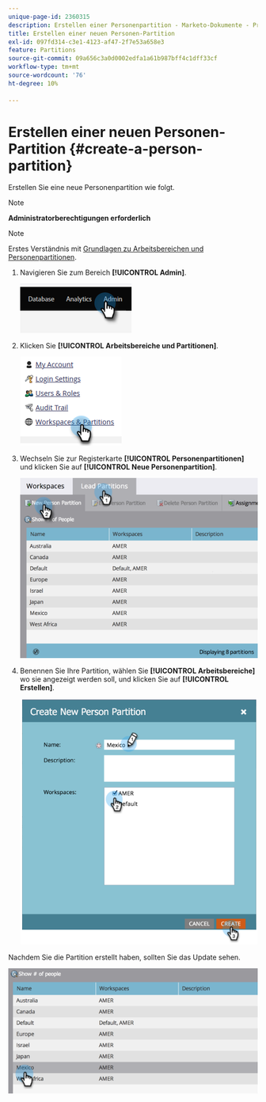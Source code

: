 ```yaml
---
unique-page-id: 2360315
description: Erstellen einer Personenpartition - Marketo-Dokumente - Produktdokumentation
title: Erstellen einer neuen Personen-Partition
exl-id: 097fd314-c3e1-4123-af47-2f7e53a658e3
feature: Partitions
source-git-commit: 09a656c3a0d0002edfa1a61b987bff4c1dff33cf
workflow-type: tm+mt
source-wordcount: '76'
ht-degree: 10%

---
```


# Erstellen einer neuen Personen-Partition {#create-a-person-partition}

Erstellen Sie eine neue Personenpartition wie folgt.

>[!NOTE]
>
>**Administratorberechtigungen erforderlich**

>[!NOTE]
>
>Erstes Verständnis mit [Grundlagen zu Arbeitsbereichen und Personenpartitionen](/help/marketo/product-docs/administration/workspaces-and-person-partitions/understanding-workspaces-and-person-partitions.md).

1. Navigieren Sie zum Bereich **[!UICONTROL Admin]**.

   ![](assets/create-a-person-partition-1.png)

1. Klicken Sie **[!UICONTROL Arbeitsbereiche und Partitionen]**.

   ![](assets/create-a-person-partition-2.png)

1. Wechseln Sie zur Registerkarte **[!UICONTROL Personenpartitionen]** und klicken Sie auf **[!UICONTROL Neue Personenpartition]**.

   ![](assets/create-a-person-partition-3.png)

1. Benennen Sie Ihre Partition, wählen Sie **[!UICONTROL Arbeitsbereiche]** wo sie angezeigt werden soll, und klicken Sie auf **[!UICONTROL Erstellen]**.

   ![](assets/create-a-person-partition-4.png)

Nachdem Sie die Partition erstellt haben, sollten Sie das Update sehen.

![](assets/create-a-person-partition-5.png)
